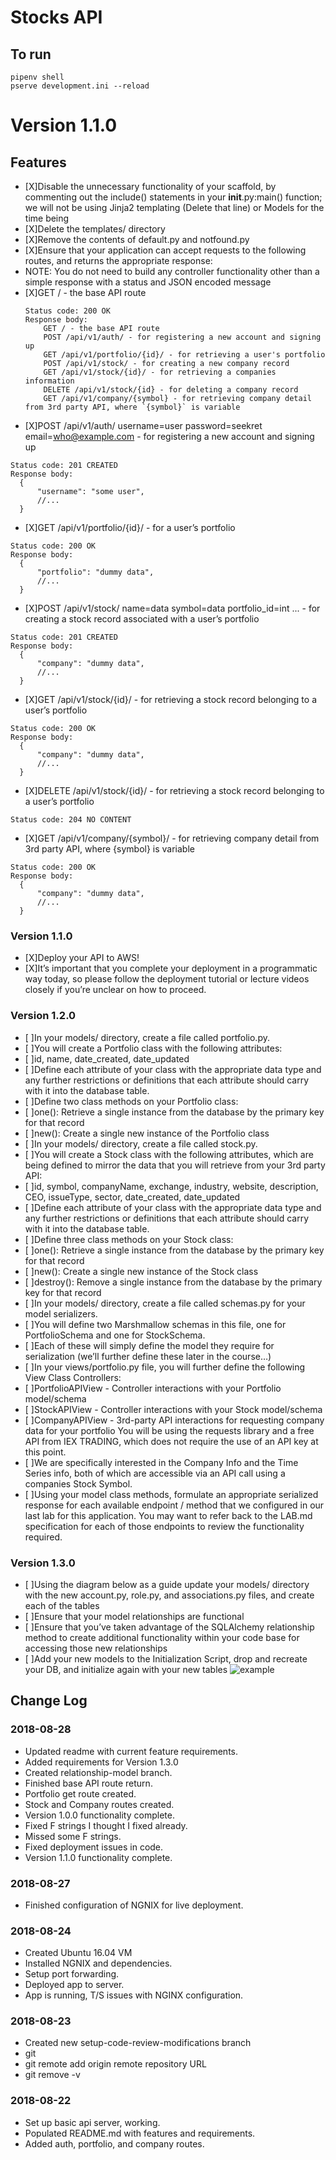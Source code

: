 # Stocks API

## To run
```
pipenv shell
pserve development.ini --reload
```

# Version 1.1.0

## Features
- [X]Disable the unnecessary functionality of your scaffold, by commenting out the include() statements in your __init__.py:main() function; we will not be using Jinja2 templating (Delete that line) or Models for the time being
- [X]Delete the templates/ directory
- [X]Remove the contents of default.py and notfound.py
- [X]Ensure that your application can accept requests to the following routes, and returns the appropriate response:
 - NOTE: You do not need to build any controller functionality other than a simple response with a status and JSON encoded message
- [X]GET / - the base API route
  ```
  Status code: 200 OK
  Response body:
      GET / - the base API route
      POST /api/v1/auth/ - for registering a new account and signing up 
      GET /api/v1/portfolio/{id}/ - for retrieving a user's portfolio
      POST /api/v1/stock/ - for creating a new company record
      GET /api/v1/stock/{id}/ - for retrieving a companies information
      DELETE /api/v1/stock/{id} - for deleting a company record
      GET /api/v1/company/{symbol} - for retrieving company detail from 3rd party API, where `{symbol}` is variable
  ```
- [X]POST /api/v1/auth/ username=user password=seekret email=who@example.com - for registering a new account and signing up
```
Status code: 201 CREATED
Response body:
  {
      "username": "some user",
      //...
  }
```
- [X]GET /api/v1/portfolio/{id}/ - for a user’s portfolio
```
Status code: 200 OK
Response body:
  {
      "portfolio": "dummy data",
      //...
  }
```
- [X]POST /api/v1/stock/ name=data symbol=data portfolio_id=int ... - for creating a stock record associated with a user’s portfolio
```
Status code: 201 CREATED
Response body:
  {
      "company": "dummy data",
      //...
  }
```
- [X]GET /api/v1/stock/{id}/ - for retrieving a stock record belonging to a user’s portfolio
```
Status code: 200 OK
Response body:
  {
      "company": "dummy data",
      //...
  }
```
- [X]DELETE /api/v1/stock/{id}/ - for retrieving a stock record belonging to a user’s portfolio
```
Status code: 204 NO CONTENT
```
- [X]GET /api/v1/company/{symbol}/ - for retrieving company detail from 3rd party API, where {symbol} is variable
```
Status code: 200 OK
Response body:
  {
      "company": "dummy data",
      //...
  }
```

### Version 1.1.0
- [X]Deploy your API to AWS!
- [X]It’s important that you complete your deployment in a programmatic way today, so please follow the deployment tutorial or lecture videos closely if you’re unclear on how to proceed.

### Version 1.2.0
- [ ]In your models/ directory, create a file called portfolio.py.
- [ ]You will create a Portfolio class with the following attributes:
- [ ]id, name, date_created, date_updated
- [ ]Define each attribute of your class with the appropriate data type and any further restrictions or definitions that each attribute should carry with it into the database table.
- [ ]Define two class methods on your Portfolio class:
- [ ]one(): Retrieve a single instance from the database by the primary key for that record
- [ ]new(): Create a single new instance of the Portfolio class
- [ ]In your models/ directory, create a file called stock.py.
- [ ]You will create a Stock class with the following attributes, which are being defined to mirror the data that you will retrieve from your 3rd party API:
- [ ]id, symbol, companyName, exchange, industry, website, description, CEO, issueType, sector, date_created, date_updated
- [ ]Define each attribute of your class with the appropriate data type and any further restrictions or definitions that each attribute should carry with it into the database table.
- [ ]Define three class methods on your Stock class:
- [ ]one(): Retrieve a single instance from the database by the primary key for that record
- [ ]new(): Create a single new instance of the Stock class
- [ ]destroy(): Remove a single instance from the database by the primary key for that record
- [ ]In your models/ directory, create a file called schemas.py for your model serializers.
- [ ]You will define two Marshmallow schemas in this file, one for PortfolioSchema and one for StockSchema.
- [ ]Each of these will simply define the model they require for serialization (we’ll further define these later in the course…)
- [ ]In your views/portfolio.py file, you will further define the following View Class Controllers:
- [ ]PortfolioAPIView - Controller interactions with your Portfolio model/schema
- [ ]StockAPIView - Controller interactions with your Stock model/schema
- [ ]CompanyAPIView - 3rd-party API interactions for requesting company data for your portfolio
You will be using the requests library and a free API from IEX TRADING, which does not require the use of an API key at this point.
- [ ]We are specifically interested in the Company Info and the Time Series info, both of which are accessible via an API call using a companies Stock Symbol.
- [ ]Using your model class methods, formulate an appropriate serialized response for each available endpoint / method that we configured in our last lab for this application. You may want to refer back to the LAB.md specification for each of those endpoints to review the functionality required.

### Version 1.3.0
- [ ]Using the diagram below as a guide update your models/ directory with the new account.py, role.py, and associations.py files, and create each of the tables
- [ ]Ensure that your model relationships are functional
- [ ]Ensure that you’ve taken advantage of the SQLAlchemy relationship method to create additional functionality within your code base for accessing those new relationships
- [ ]Add your new models to the Initialization Script, drop and recreate your DB, and initialize again with your new tables
![example](https://codefellows.github.io/code-401-python-guide/curriculum/class-12-model-relationships/assets/EDR_class_12.png)


## Change Log

### 2018-08-28
- Updated readme with current feature requirements.
- Added requirements for Version 1.3.0
- Created relationship-model branch.
- Finished base API route return.
- Portfolio get route created.
- Stock and Company routes created.
- Version 1.0.0 functionality complete.
- Fixed F strings I thought I fixed already.
- Missed some F strings.
- Fixed deployment issues in code.
- Version 1.1.0 functionality complete.

### 2018-08-27
- Finished configuration of NGNIX for live deployment.

### 2018-08-24
- Created Ubuntu 16.04 VM
- Installed NGNIX and dependencies.
- Setup port forwarding.
- Deployed app to server.
- App is running, T/S issues with NGINX configuration.

### 2018-08-23
- Created new setup-code-review-modifications branch
- git
 - git remote add origin remote repository URL
 - git remove -v

### 2018-08-22
- Set up basic api server, working.
- Populated README.md with features and requirements.
- Added auth, portfolio, and company routes.